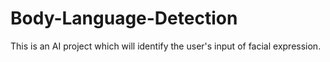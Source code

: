 # Body-Language-Detection
This is an AI project which will identify the user's input of facial expression.

